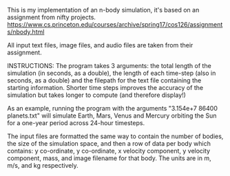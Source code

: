 This is my implementation of an n-body simulation, it's based on an assignment from nifty projects. https://www.cs.princeton.edu/courses/archive/spring17/cos126/assignments/nbody.html

All input text files, image files, and audio files are taken from their assignment.

INSTRUCTIONS:
The program takes 3 arguments: the total length of the simulation (in seconds, as a double), the length of each time-step (also in seconds, as a double) and the filepath for the text file containing the starting information.
Shorter time steps improves the accuracy of the simulation but takes longer to compute (and therefore display!)

As an example, running the program with the arguments "3.154e+7 86400 planets.txt" will simulate Earth, Mars, Venus and Mercury orbiting the Sun for a one-year period across 24-hour timesteps.

The input files are formatted the same way to contain the number of bodies, the size of the simulation space, and then a row of data per body which contains:
y co-ordinate, y co-ordinate, x velocity component, y velocity component, mass, and image filename for that body. The units are in m, m/s, and kg respectively.
